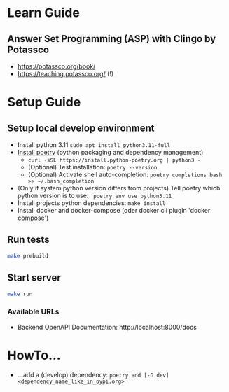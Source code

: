 # Learn Guide

## Answer Set Programming (ASP) with Clingo by Potassco

* https://potassco.org/book/
* https://teaching.potassco.org/ (!)

# Setup Guide

## Setup local develop environment

* Install python 3.11 `sudo apt install python3.11-full`
* [Install poetry](https://python-poetry.org/docs/#installing-with-the-official-installer) (python packaging and dependency
  management)
  * `curl -sSL https://install.python-poetry.org | python3 -`
  * (Optional) Test installation: `poetry --version`
  * (Optional) Activate shell auto-completion: `poetry completions bash >> ~/.bash_completion`
* (Only if system python version differs from projects) Tell poetry which python version is to use: ` poetry env use python3.11`
* Install projects python dependencies: `make install`
* Install docker and docker-compose (oder docker cli plugin 'docker compose')

## Run tests

```bash
make prebuild
```

## Start server

```bash
make run
```

### Available URLs

* Backend OpenAPI Documentation: http://localhost:8000/docs

# HowTo...

* ...add a (develop) dependency: `poetry add [-G dev] <dependency_name_like_in_pypi.org>`